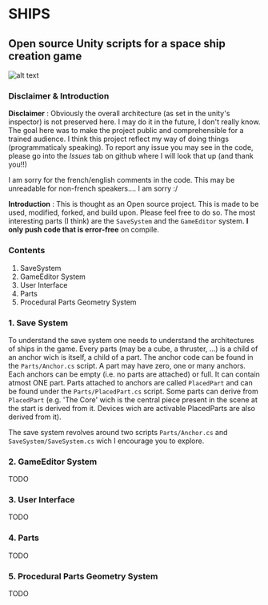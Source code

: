 # SHIPS
## Open source Unity scripts for a space ship creation game

![alt text](https://arthur-detaille.fr/res/imgs/OpenShipsMaker.png)

### Disclaimer & Introduction
**Disclaimer** : Obviously the overall architecture (as set in the unity's inspector) is not preserved here. I may do it in the future, I don't really know. The goal here was to make the project public and comprehensible for a trained audience.
I think this project reflect my way of doing things (programmaticaly speaking).
To report any issue you may see in the code, please go into the *Issues* tab on github where I will look that up (and thank you!!)

I am sorry for the french/english comments in the code. This may be unreadable for non-french speakers.... I am sorry :/

**Introduction** : This is thought as an Open source project. This is made to be used, modified, forked, and build upon. Please feel free to do so. The most interesting parts (I think) are the `SaveSystem` and the `GameEditor` system. **I only push code that is error-free** on compile.

### Contents
1. SaveSystem
2. GameEditor System
3. User Interface
4. Parts
5. Procedural Parts Geometry System

### 1. Save System
To understand the save system one needs to understand the architectures of ships in the game. Every parts (may be a cube, a thruster, ...) is a child of an anchor wich is itself, a child of a part. The anchor code can be found in the `Parts/Anchor.cs` script. A part may have zero, one or many anchors. Each anchors can be empty (i.e. no parts are attached) or full. It can contain atmost ONE part. Parts attached to anchors are called `PlacedPart` and can be found under the `Parts/PlacedPart.cs` script. Some parts can derive from `PlacedPart` (e.g. 'The Core' wich is the central piece present in the scene at the start is derived from it. Devices wich are activable PlacedParts are also derived from it).

The save system revolves around two scripts `Parts/Anchor.cs` and `SaveSystem/SaveSystem.cs` wich I encourage you to explore.

### 2. GameEditor System
TODO

### 3. User Interface
TODO

### 4. Parts
TODO

### 5. Procedural Parts Geometry System
TODO

